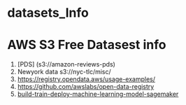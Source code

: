 # datasets_Info
# AWS S3 Free Datasest info
1. [PDS] (s3://amazon-reviews-pds)
2. Newyork data	s3://nyc-tlc/misc/
3.	https://registry.opendata.aws/usage-examples/
4. 	https://github.com/awslabs/open-data-registry
5. 	[build-train-deploy-machine-learning-model-sagemaker](https://d1.awsstatic.com/tmt/build-train-deploy-machine-learning-model-sagemaker/bank_clean.27f01fbbdf43271788427f3682996ae29ceca05d.csv)
